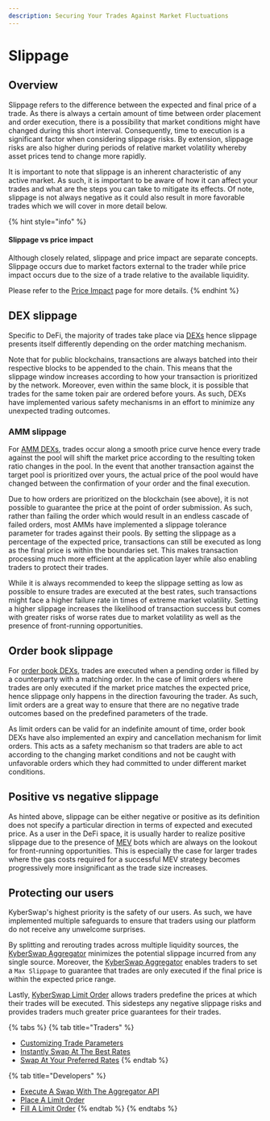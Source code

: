 ```yaml
---
description: Securing Your Trades Against Market Fluctuations
---
```


# Slippage

## Overview

Slippage refers to the difference between the expected and final price of a trade. As there is always a certain amount of time between order placement and order execution, there is a possibility that market conditions might have changed during this short interval. Consequently, time to execution is a significant factor when considering slippage risks. By extension, slippage risks are also higher during periods of relative market volatility whereby asset prices tend to change more rapidly.

It is important to note that slippage is an inherent characteristic of any active market. As such, it is important to be aware of how it can affect your trades and what are the steps you can take to mitigate its effects. Of note, slippage is not always negative as it could also result in more favorable trades which we will cover in more detail below.

{% hint style="info" %}
#### Slippage vs price impact

Although closely related, slippage and price impact are separate concepts. Slippage occurs due to market factors external to the trader while price impact occurs due to the size of a trade relative to the available liquidity.

Please refer to the [Price Impact](price-impact.md) page for more details.
{% endhint %}

## DEX slippage

Specific to DeFi, the majority of trades take place via [DEXs](decentralised-exchange-dex.md) hence slippage presents itself differently depending on the order matching mechanism.&#x20;

Note that for public blockchains, transactions are always batched into their respective blocks to be appended to the chain. This means that the slippage window increases according to how your transaction is prioritized by the network. Moreover, even within the same block, it is possible that trades for the same token pair are ordered before yours. As such, DEXs have implemented various safety mechanisms in an effort to minimize any unexpected trading outcomes.

### AMM slippage

For [AMM DEXs](automated-market-maker.md), trades occur along a smooth price curve hence every trade against the pool will shift the market price according to the resulting token ratio changes in the pool. In the event that another transaction against the target pool is prioritized over yours, the actual price of the pool would have changed between the confirmation of your order and the final execution.&#x20;

Due to how orders are prioritized on the blockchain (see above), it is not possible to guarantee the price at the point of order submission. As such, rather than failing the order which would result in an endless cascade of failed orders, most AMMs have implemented a slippage tolerance parameter  for trades against their pools. By setting the slippage as a percentage of the expected price, transactions can still be executed as long as the final price is within the boundaries set. This makes  transaction processing much more efficient at the application layer while also enabling traders to protect their trades.

While it is always recommended to keep the slippage setting as low as possible to ensure trades are executed at the best rates, such transactions might face a higher failure rate in times of extreme market volatility. Setting a higher slippage increases the likelihood of transaction success but comes with greater risks of worse rates due to market volatility as well as the presence of front-running opportunities.&#x20;

## Order book slippage

For [order book DEXs](order-book.md), trades are executed when a pending order is filled by a counterparty with a matching order. In the case of limit orders where trades are only executed if the market price matches the expected price, hence slippage only happens in the direction favouring the trader. As such, limit orders are a great way to ensure that there are no negative trade outcomes based on the predefined parameters of the trade.

As limit orders can be valid for an indefinite amount of time, order book DEXs have also implemented an expiry and cancellation mechanism for limit orders. This acts as a safety mechanism so that traders are able to act according to the changing market conditions and not be caught with unfavorable orders which they had committed to under different market conditions.

## Positive vs negative slippage

As hinted above, slippage can be either negative or positive as its definition does not specify a particular direction in terms of expected and executed price. As a user in the DeFi space, it is usually harder to realize positive slippage due to the presence of [MEV](maximal-extractable-value-mev.md) bots which are always on the lookout for front-running opportunities. This is especially the case for larger trades where the gas costs required for a successful MEV strategy becomes progressively more insignificant as the trade size increases.

## Protecting our users

KyberSwap's highest priority is the safety of our users. As such, we have implemented multiple safeguards to ensure that traders using our platform do not receive any unwelcome surprises.&#x20;

By splitting and rerouting trades across multiple liquidity sources, the [KyberSwap Aggregator](../../../kyberswap-solutions/kyberswap-aggregator/) minimizes the potential slippage incurred from any single source. Moreover, the [KyberSwap Aggregator](../../../kyberswap-solutions/kyberswap-aggregator/) enables traders to set a `Max Slippage` to guarantee that trades are only executed if the final price is within the expected price range.

Lastly, [KyberSwap Limit Order](../../../kyberswap-solutions/limit-order/) allows traders predefine the prices at which their trades will be executed. This sidesteps any negative slippage risks and provides traders much greater price guarantees for their trades.

{% tabs %}
{% tab title="Traders" %}
* [Customizing Trade Parameters](../../../kyberswap-solutions/kyberswap-interface/user-guides/instantly-swap-at-the-best-rates.md#customizing-trade-parameters)
* [Instantly Swap At The Best Rates](../../../kyberswap-solutions/kyberswap-interface/user-guides/instantly-swap-at-the-best-rates.md)
* [Swap At Your Preferred Rates](../../../kyberswap-solutions/kyberswap-interface/user-guides/trade-at-your-preferred-rates.md)
{% endtab %}

{% tab title="Developers" %}
* [Execute A Swap With The Aggregator API](../../../kyberswap-solutions/kyberswap-aggregator/developer-guides/execute-a-swap-with-the-aggregator-api.md)
* [Place A Limit Order](../../../kyberswap-solutions/limit-order/developer-guides/place-a-limit-order.md)
* [Fill A Limit Order](../../../kyberswap-solutions/limit-order/developer-guides/fill-a-limit-order.md)
{% endtab %}
{% endtabs %}
